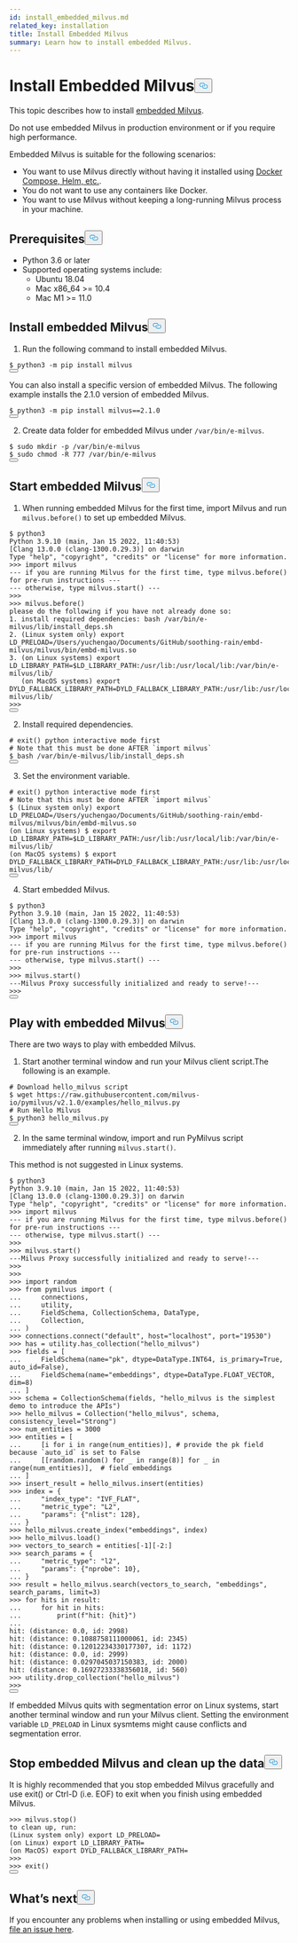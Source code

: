 ```yaml
---
id: install_embedded_milvus.md
related_key: installation
title: Install Embedded Milvus
summary: Learn how to install embedded Milvus.
---
```

<h1 id="Install-Embedded-Milvus" class="common-anchor-header">Install Embedded Milvus<button data-href="#Install-Embedded-Milvus" class="anchor-icon" translate="no">
      <svg translate="no"
        aria-hidden="true"
        focusable="false"
        height="20"
        version="1.1"
        viewBox="0 0 16 16"
        width="16"
      >
        <path
          fill="#0092E4"
          fill-rule="evenodd"
          d="M4 9h1v1H4c-1.5 0-3-1.69-3-3.5S2.55 3 4 3h4c1.45 0 3 1.69 3 3.5 0 1.41-.91 2.72-2 3.25V8.59c.58-.45 1-1.27 1-2.09C10 5.22 8.98 4 8 4H4c-.98 0-2 1.22-2 2.5S3 9 4 9zm9-3h-1v1h1c1 0 2 1.22 2 2.5S13.98 12 13 12H9c-.98 0-2-1.22-2-2.5 0-.83.42-1.64 1-2.09V6.25c-1.09.53-2 1.84-2 3.25C6 11.31 7.55 13 9 13h4c1.45 0 3-1.69 3-3.5S14.5 6 13 6z"
        ></path>
      </svg>
    </button></h1><p>This topic describes how to install <a href="https://github.com/milvus-io/embd-milvus">embedded Milvus</a>.</p>
<div class="alert caution">
Do not use embedded Milvus in production environment or if you require high performance.
</div>
<p>Embedded Milvus is suitable for the following scenarios:</p>
<ul>
<li>You want to use Milvus directly without having it installed using <a href="/docs/es/install_standalone-docker.md">Docker Compose, Helm, etc.</a>.</li>
<li>You do not want to use any containers like Docker.</li>
<li>You want to use Milvus without keeping a long-running Milvus process in your machine.</li>
</ul>
<h2 id="Prerequisites" class="common-anchor-header">Prerequisites<button data-href="#Prerequisites" class="anchor-icon" translate="no">
      <svg translate="no"
        aria-hidden="true"
        focusable="false"
        height="20"
        version="1.1"
        viewBox="0 0 16 16"
        width="16"
      >
        <path
          fill="#0092E4"
          fill-rule="evenodd"
          d="M4 9h1v1H4c-1.5 0-3-1.69-3-3.5S2.55 3 4 3h4c1.45 0 3 1.69 3 3.5 0 1.41-.91 2.72-2 3.25V8.59c.58-.45 1-1.27 1-2.09C10 5.22 8.98 4 8 4H4c-.98 0-2 1.22-2 2.5S3 9 4 9zm9-3h-1v1h1c1 0 2 1.22 2 2.5S13.98 12 13 12H9c-.98 0-2-1.22-2-2.5 0-.83.42-1.64 1-2.09V6.25c-1.09.53-2 1.84-2 3.25C6 11.31 7.55 13 9 13h4c1.45 0 3-1.69 3-3.5S14.5 6 13 6z"
        ></path>
      </svg>
    </button></h2><ul>
<li>Python 3.6 or later</li>
<li>Supported operating systems include:
<ul>
<li>Ubuntu 18.04</li>
<li>Mac x86_64 &gt;= 10.4</li>
<li>Mac M1 &gt;= 11.0</li>
</ul></li>
</ul>
<h2 id="Install-embedded-Milvus" class="common-anchor-header">Install embedded Milvus<button data-href="#Install-embedded-Milvus" class="anchor-icon" translate="no">
      <svg translate="no"
        aria-hidden="true"
        focusable="false"
        height="20"
        version="1.1"
        viewBox="0 0 16 16"
        width="16"
      >
        <path
          fill="#0092E4"
          fill-rule="evenodd"
          d="M4 9h1v1H4c-1.5 0-3-1.69-3-3.5S2.55 3 4 3h4c1.45 0 3 1.69 3 3.5 0 1.41-.91 2.72-2 3.25V8.59c.58-.45 1-1.27 1-2.09C10 5.22 8.98 4 8 4H4c-.98 0-2 1.22-2 2.5S3 9 4 9zm9-3h-1v1h1c1 0 2 1.22 2 2.5S13.98 12 13 12H9c-.98 0-2-1.22-2-2.5 0-.83.42-1.64 1-2.09V6.25c-1.09.53-2 1.84-2 3.25C6 11.31 7.55 13 9 13h4c1.45 0 3-1.69 3-3.5S14.5 6 13 6z"
        ></path>
      </svg>
    </button></h2><ol>
<li>Run the following command to install embedded Milvus.</li>
</ol>
<pre><code translate="no">$ python3 -m pip install milvus
<button class="copy-code-btn"></button></code></pre>
<p>You can also install a specific version of embedded Milvus. The following example installs the 2.1.0 version of embedded Milvus.</p>
<pre><code translate="no">$ python3 -m pip install milvus==2.1.0
<button class="copy-code-btn"></button></code></pre>
<ol start="2">
<li>Create data folder for embedded Milvus under <code translate="no">/var/bin/e-milvus</code>.</li>
</ol>
<pre><code translate="no">$ <span class="hljs-built_in">sudo</span> <span class="hljs-built_in">mkdir</span> -p /var/bin/e-milvus
$ <span class="hljs-built_in">sudo</span> <span class="hljs-built_in">chmod</span> -R 777 /var/bin/e-milvus
<button class="copy-code-btn"></button></code></pre>
<h2 id="Start-embedded-Milvus" class="common-anchor-header">Start embedded Milvus<button data-href="#Start-embedded-Milvus" class="anchor-icon" translate="no">
      <svg translate="no"
        aria-hidden="true"
        focusable="false"
        height="20"
        version="1.1"
        viewBox="0 0 16 16"
        width="16"
      >
        <path
          fill="#0092E4"
          fill-rule="evenodd"
          d="M4 9h1v1H4c-1.5 0-3-1.69-3-3.5S2.55 3 4 3h4c1.45 0 3 1.69 3 3.5 0 1.41-.91 2.72-2 3.25V8.59c.58-.45 1-1.27 1-2.09C10 5.22 8.98 4 8 4H4c-.98 0-2 1.22-2 2.5S3 9 4 9zm9-3h-1v1h1c1 0 2 1.22 2 2.5S13.98 12 13 12H9c-.98 0-2-1.22-2-2.5 0-.83.42-1.64 1-2.09V6.25c-1.09.53-2 1.84-2 3.25C6 11.31 7.55 13 9 13h4c1.45 0 3-1.69 3-3.5S14.5 6 13 6z"
        ></path>
      </svg>
    </button></h2><ol>
<li>When running embedded Milvus for the first time, import Milvus and run <code translate="no">milvus.before()</code> to set up embedded Milvus.</li>
</ol>
<pre><code translate="no">$ python3
Python 3.9.10 (main, Jan 15 2022, 11:40:53)
[Clang 13.0.0 (clang-1300.0.29.3)] on darwin
Type <span class="hljs-string">&quot;help&quot;</span>, <span class="hljs-string">&quot;copyright&quot;</span>, <span class="hljs-string">&quot;credits&quot;</span> or <span class="hljs-string">&quot;license&quot;</span> <span class="hljs-keyword">for</span> more information.
&gt;&gt;&gt; import milvus
--- <span class="hljs-keyword">if</span> you are running Milvus <span class="hljs-keyword">for</span> the first time, <span class="hljs-built_in">type</span> milvus.before() <span class="hljs-keyword">for</span> pre-run instructions ---
--- otherwise, <span class="hljs-built_in">type</span> milvus.start() ---
&gt;&gt;&gt;
&gt;&gt;&gt; milvus.before()
please <span class="hljs-keyword">do</span> the following <span class="hljs-keyword">if</span> you have not already <span class="hljs-keyword">done</span> so:
1. install required dependencies: bash /var/bin/e-milvus/lib/install_deps.sh
2. (Linux system only) <span class="hljs-built_in">export</span> LD_PRELOAD=/Users/yuchengao/Documents/GitHub/soothing-rain/embd-milvus/milvus/bin/embd-milvus.so
3. (on Linux systems) <span class="hljs-built_in">export</span> LD_LIBRARY_PATH=<span class="hljs-variable">$LD_LIBRARY_PATH</span>:/usr/lib:/usr/local/lib:/var/bin/e-milvus/lib/
   (on MacOS systems) <span class="hljs-built_in">export</span> DYLD_FALLBACK_LIBRARY_PATH=DYLD_FALLBACK_LIBRARY_PATH:/usr/lib:/usr/local/lib:/var/bin/e-milvus/lib/
&gt;&gt;&gt;
<button class="copy-code-btn"></button></code></pre>
<ol start="2">
<li>Install required dependencies.</li>
</ol>
<pre><code translate="no"><span class="hljs-comment"># exit() python interactive mode first</span>
<span class="hljs-comment"># Note that this must be done AFTER `import milvus`</span>
$ bash /var/<span class="hljs-built_in">bin</span>/e-milvus/lib/install_deps.sh
<button class="copy-code-btn"></button></code></pre>
<ol start="3">
<li>Set the environment variable.</li>
</ol>
<pre><code translate="no"><span class="hljs-comment"># exit() python interactive mode first</span>
<span class="hljs-comment"># Note that this must be done AFTER `import milvus`</span>
$ (Linux system only) <span class="hljs-built_in">export</span> LD_PRELOAD=/Users/yuchengao/Documents/GitHub/soothing-rain/embd-milvus/milvus/bin/embd-milvus.so
(on Linux systems) $ <span class="hljs-built_in">export</span> LD_LIBRARY_PATH=<span class="hljs-variable">$LD_LIBRARY_PATH</span>:/usr/lib:/usr/local/lib:/var/bin/e-milvus/lib/
(on MacOS systems) $ <span class="hljs-built_in">export</span> DYLD_FALLBACK_LIBRARY_PATH=DYLD_FALLBACK_LIBRARY_PATH:/usr/lib:/usr/local/lib:/var/bin/e-milvus/lib/
<button class="copy-code-btn"></button></code></pre>
<ol start="4">
<li>Start embedded Milvus.</li>
</ol>
<pre><code translate="no">$ python3
Python <span class="hljs-number">3.9</span><span class="hljs-number">.10</span> (main, Jan <span class="hljs-number">15</span> <span class="hljs-number">2022</span>, <span class="hljs-number">11</span>:<span class="hljs-number">40</span>:<span class="hljs-number">53</span>)
[Clang <span class="hljs-number">13.0</span><span class="hljs-number">.0</span> (clang-<span class="hljs-number">1300.0</span><span class="hljs-number">.29</span><span class="hljs-number">.3</span>)] on darwin
<span class="hljs-type">Type</span> <span class="hljs-string">&quot;help&quot;</span>, <span class="hljs-string">&quot;copyright&quot;</span>, <span class="hljs-string">&quot;credits&quot;</span> <span class="hljs-keyword">or</span> <span class="hljs-string">&quot;license&quot;</span> <span class="hljs-keyword">for</span> more information.
<span class="hljs-meta">&gt;&gt;&gt; </span><span class="hljs-keyword">import</span> milvus
--- <span class="hljs-keyword">if</span> you are running Milvus <span class="hljs-keyword">for</span> the first time, <span class="hljs-built_in">type</span> milvus.before() <span class="hljs-keyword">for</span> pre-run instructions ---
--- otherwise, <span class="hljs-built_in">type</span> milvus.start() ---
&gt;&gt;&gt;
<span class="hljs-meta">&gt;&gt;&gt; </span>milvus.start()
---Milvus Proxy successfully initialized <span class="hljs-keyword">and</span> ready to serve!---
&gt;&gt;&gt;
<button class="copy-code-btn"></button></code></pre>
<h2 id="Play-with-embedded-Milvus" class="common-anchor-header">Play with embedded Milvus<button data-href="#Play-with-embedded-Milvus" class="anchor-icon" translate="no">
      <svg translate="no"
        aria-hidden="true"
        focusable="false"
        height="20"
        version="1.1"
        viewBox="0 0 16 16"
        width="16"
      >
        <path
          fill="#0092E4"
          fill-rule="evenodd"
          d="M4 9h1v1H4c-1.5 0-3-1.69-3-3.5S2.55 3 4 3h4c1.45 0 3 1.69 3 3.5 0 1.41-.91 2.72-2 3.25V8.59c.58-.45 1-1.27 1-2.09C10 5.22 8.98 4 8 4H4c-.98 0-2 1.22-2 2.5S3 9 4 9zm9-3h-1v1h1c1 0 2 1.22 2 2.5S13.98 12 13 12H9c-.98 0-2-1.22-2-2.5 0-.83.42-1.64 1-2.09V6.25c-1.09.53-2 1.84-2 3.25C6 11.31 7.55 13 9 13h4c1.45 0 3-1.69 3-3.5S14.5 6 13 6z"
        ></path>
      </svg>
    </button></h2><p>There are two ways to play with embedded Milvus.</p>
<ol>
<li>Start another terminal window and run your Milvus client script.The following is an example.</li>
</ol>
<pre><code translate="no"><span class="hljs-comment"># Download hello_milvus script</span>
$ wget https://raw.githubusercontent.com/milvus-io/pymilvus/v2.1.0/examples/hello_milvus.py
<span class="hljs-comment"># Run Hello Milvus </span>
$ python3 hello_milvus.py
<button class="copy-code-btn"></button></code></pre>
<ol start="2">
<li>In the same terminal window, import and run PyMilvus script immediately after running <code translate="no">milvus.start()</code>.</li>
</ol>
<div class="alert note">
This method is not suggested in Linux systems.
</div>
<pre><code translate="no" class="language-python">$ python3
Python <span class="hljs-number">3.9</span><span class="hljs-number">.10</span> (main, Jan <span class="hljs-number">15</span> <span class="hljs-number">2022</span>, <span class="hljs-number">11</span>:<span class="hljs-number">40</span>:<span class="hljs-number">53</span>)
[Clang <span class="hljs-number">13.0</span><span class="hljs-number">.0</span> (clang-<span class="hljs-number">1300.0</span><span class="hljs-number">.29</span><span class="hljs-number">.3</span>)] on darwin
<span class="hljs-type">Type</span> <span class="hljs-string">&quot;help&quot;</span>, <span class="hljs-string">&quot;copyright&quot;</span>, <span class="hljs-string">&quot;credits&quot;</span> <span class="hljs-keyword">or</span> <span class="hljs-string">&quot;license&quot;</span> <span class="hljs-keyword">for</span> more information.
<span class="hljs-meta">&gt;&gt;&gt; </span><span class="hljs-keyword">import</span> milvus
--- <span class="hljs-keyword">if</span> you are running Milvus <span class="hljs-keyword">for</span> the first time, <span class="hljs-built_in">type</span> milvus.before() <span class="hljs-keyword">for</span> pre-run instructions ---
--- otherwise, <span class="hljs-built_in">type</span> milvus.start() ---
&gt;&gt;&gt;
<span class="hljs-meta">&gt;&gt;&gt; </span>milvus.start()
---Milvus Proxy successfully initialized <span class="hljs-keyword">and</span> ready to serve!---
&gt;&gt;&gt;
&gt;&gt;&gt;
<span class="hljs-meta">&gt;&gt;&gt; </span><span class="hljs-keyword">import</span> random
<span class="hljs-meta">&gt;&gt;&gt; </span><span class="hljs-keyword">from</span> pymilvus <span class="hljs-keyword">import</span> (
<span class="hljs-meta">... </span>    connections,
<span class="hljs-meta">... </span>    utility,
<span class="hljs-meta">... </span>    FieldSchema, CollectionSchema, DataType,
<span class="hljs-meta">... </span>    Collection,
<span class="hljs-meta">... </span>)
<span class="hljs-meta">&gt;&gt;&gt; </span>connections.connect(<span class="hljs-string">&quot;default&quot;</span>, host=<span class="hljs-string">&quot;localhost&quot;</span>, port=<span class="hljs-string">&quot;19530&quot;</span>)
<span class="hljs-meta">&gt;&gt;&gt; </span>has = utility.has_collection(<span class="hljs-string">&quot;hello_milvus&quot;</span>)
<span class="hljs-meta">&gt;&gt;&gt; </span>fields = [
<span class="hljs-meta">... </span>    FieldSchema(name=<span class="hljs-string">&quot;pk&quot;</span>, dtype=DataType.INT64, is_primary=<span class="hljs-literal">True</span>, auto_id=<span class="hljs-literal">False</span>),
<span class="hljs-meta">... </span>    FieldSchema(name=<span class="hljs-string">&quot;embeddings&quot;</span>, dtype=DataType.FLOAT_VECTOR, dim=<span class="hljs-number">8</span>)
<span class="hljs-meta">... </span>]
<span class="hljs-meta">&gt;&gt;&gt; </span>schema = CollectionSchema(fields, <span class="hljs-string">&quot;hello_milvus is the simplest demo to introduce the APIs&quot;</span>)
<span class="hljs-meta">&gt;&gt;&gt; </span>hello_milvus = Collection(<span class="hljs-string">&quot;hello_milvus&quot;</span>, schema, consistency_level=<span class="hljs-string">&quot;Strong&quot;</span>)
<span class="hljs-meta">&gt;&gt;&gt; </span>num_entities = <span class="hljs-number">3000</span>
<span class="hljs-meta">&gt;&gt;&gt; </span>entities = [
<span class="hljs-meta">... </span>    [i <span class="hljs-keyword">for</span> i <span class="hljs-keyword">in</span> <span class="hljs-built_in">range</span>(num_entities)], <span class="hljs-comment"># provide the pk field because `auto_id` is set to False</span>
<span class="hljs-meta">... </span>    [[random.random() <span class="hljs-keyword">for</span> _ <span class="hljs-keyword">in</span> <span class="hljs-built_in">range</span>(<span class="hljs-number">8</span>)] <span class="hljs-keyword">for</span> _ <span class="hljs-keyword">in</span> <span class="hljs-built_in">range</span>(num_entities)],  <span class="hljs-comment"># field embeddings</span>
<span class="hljs-meta">... </span>]
<span class="hljs-meta">&gt;&gt;&gt; </span>insert_result = hello_milvus.insert(entities)
<span class="hljs-meta">&gt;&gt;&gt; </span>index = {
<span class="hljs-meta">... </span>    <span class="hljs-string">&quot;index_type&quot;</span>: <span class="hljs-string">&quot;IVF_FLAT&quot;</span>,
<span class="hljs-meta">... </span>    <span class="hljs-string">&quot;metric_type&quot;</span>: <span class="hljs-string">&quot;L2&quot;</span>,
<span class="hljs-meta">... </span>    <span class="hljs-string">&quot;params&quot;</span>: {<span class="hljs-string">&quot;nlist&quot;</span>: <span class="hljs-number">128</span>},
<span class="hljs-meta">... </span>}
<span class="hljs-meta">&gt;&gt;&gt; </span>hello_milvus.create_index(<span class="hljs-string">&quot;embeddings&quot;</span>, index)
<span class="hljs-meta">&gt;&gt;&gt; </span>hello_milvus.load()
<span class="hljs-meta">&gt;&gt;&gt; </span>vectors_to_search = entities[-<span class="hljs-number">1</span>][-<span class="hljs-number">2</span>:]
<span class="hljs-meta">&gt;&gt;&gt; </span>search_params = {
<span class="hljs-meta">... </span>    <span class="hljs-string">&quot;metric_type&quot;</span>: <span class="hljs-string">&quot;l2&quot;</span>,
<span class="hljs-meta">... </span>    <span class="hljs-string">&quot;params&quot;</span>: {<span class="hljs-string">&quot;nprobe&quot;</span>: <span class="hljs-number">10</span>},
<span class="hljs-meta">... </span>}
<span class="hljs-meta">&gt;&gt;&gt; </span>result = hello_milvus.search(vectors_to_search, <span class="hljs-string">&quot;embeddings&quot;</span>, search_params, limit=<span class="hljs-number">3</span>)
<span class="hljs-meta">&gt;&gt;&gt; </span><span class="hljs-keyword">for</span> hits <span class="hljs-keyword">in</span> result:
<span class="hljs-meta">... </span>    <span class="hljs-keyword">for</span> hit <span class="hljs-keyword">in</span> hits:
<span class="hljs-meta">... </span>        <span class="hljs-built_in">print</span>(<span class="hljs-string">f&quot;hit: <span class="hljs-subst">{hit}</span>&quot;</span>)
...
hit: (distance: <span class="hljs-number">0.0</span>, <span class="hljs-built_in">id</span>: <span class="hljs-number">2998</span>)
hit: (distance: <span class="hljs-number">0.1088758111000061</span>, <span class="hljs-built_in">id</span>: <span class="hljs-number">2345</span>)
hit: (distance: <span class="hljs-number">0.12012234330177307</span>, <span class="hljs-built_in">id</span>: <span class="hljs-number">1172</span>)
hit: (distance: <span class="hljs-number">0.0</span>, <span class="hljs-built_in">id</span>: <span class="hljs-number">2999</span>)
hit: (distance: <span class="hljs-number">0.0297045037150383</span>, <span class="hljs-built_in">id</span>: <span class="hljs-number">2000</span>)
hit: (distance: <span class="hljs-number">0.16927233338356018</span>, <span class="hljs-built_in">id</span>: <span class="hljs-number">560</span>)
<span class="hljs-meta">&gt;&gt;&gt; </span>utility.drop_collection(<span class="hljs-string">&quot;hello_milvus&quot;</span>)
&gt;&gt;&gt;
<button class="copy-code-btn"></button></code></pre>
<div class="alert note">
<p>If embedded Milvus quits with segmentation error on Linux systems, start another terminal window and run your Milvus client. Setting the environment variable <code translate="no">LD_PRELOAD</code> in Linux sysmtems might cause conflicts and segmentation error.</p>
</div>
<h2 id="Stop-embedded-Milvus-and-clean-up-the-data" class="common-anchor-header">Stop embedded Milvus and clean up the data<button data-href="#Stop-embedded-Milvus-and-clean-up-the-data" class="anchor-icon" translate="no">
      <svg translate="no"
        aria-hidden="true"
        focusable="false"
        height="20"
        version="1.1"
        viewBox="0 0 16 16"
        width="16"
      >
        <path
          fill="#0092E4"
          fill-rule="evenodd"
          d="M4 9h1v1H4c-1.5 0-3-1.69-3-3.5S2.55 3 4 3h4c1.45 0 3 1.69 3 3.5 0 1.41-.91 2.72-2 3.25V8.59c.58-.45 1-1.27 1-2.09C10 5.22 8.98 4 8 4H4c-.98 0-2 1.22-2 2.5S3 9 4 9zm9-3h-1v1h1c1 0 2 1.22 2 2.5S13.98 12 13 12H9c-.98 0-2-1.22-2-2.5 0-.83.42-1.64 1-2.09V6.25c-1.09.53-2 1.84-2 3.25C6 11.31 7.55 13 9 13h4c1.45 0 3-1.69 3-3.5S14.5 6 13 6z"
        ></path>
      </svg>
    </button></h2><p>It is highly recommended that you stop embedded Milvus gracefully and use exit() or Ctrl-D (i.e. EOF) to exit when you finish using embedded Milvus.</p>
<pre><code translate="no" class="language-python">&gt;&gt;&gt; milvus.stop()
to clean up, run:
(Linux system only) <span class="hljs-built_in">export</span> LD_PRELOAD=
(on Linux) <span class="hljs-built_in">export</span> LD_LIBRARY_PATH=
(on MacOS) <span class="hljs-built_in">export</span> DYLD_FALLBACK_LIBRARY_PATH=
&gt;&gt;&gt;
&gt;&gt;&gt; <span class="hljs-built_in">exit</span>()
<button class="copy-code-btn"></button></code></pre>
<h2 id="Whats-next" class="common-anchor-header">What’s next<button data-href="#Whats-next" class="anchor-icon" translate="no">
      <svg translate="no"
        aria-hidden="true"
        focusable="false"
        height="20"
        version="1.1"
        viewBox="0 0 16 16"
        width="16"
      >
        <path
          fill="#0092E4"
          fill-rule="evenodd"
          d="M4 9h1v1H4c-1.5 0-3-1.69-3-3.5S2.55 3 4 3h4c1.45 0 3 1.69 3 3.5 0 1.41-.91 2.72-2 3.25V8.59c.58-.45 1-1.27 1-2.09C10 5.22 8.98 4 8 4H4c-.98 0-2 1.22-2 2.5S3 9 4 9zm9-3h-1v1h1c1 0 2 1.22 2 2.5S13.98 12 13 12H9c-.98 0-2-1.22-2-2.5 0-.83.42-1.64 1-2.09V6.25c-1.09.53-2 1.84-2 3.25C6 11.31 7.55 13 9 13h4c1.45 0 3-1.69 3-3.5S14.5 6 13 6z"
        ></path>
      </svg>
    </button></h2><p>If you encounter any problems when installing or using embedded Milvus, <a href="https://github.com/milvus-io/embd-milvus/issues/new">file an issue here</a>.</p>
